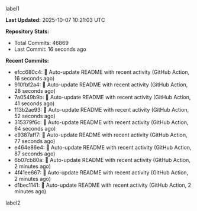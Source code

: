 
label1 
<!-- ACTIVITY_START -->
**Last Updated:** 2025-10-07 10:21:03 UTC

**Repository Stats:**
- Total Commits: 46869
- Last Commit: 16 seconds ago

**Recent Commits:**
- efcc680c4: 🤖 Auto-update README with recent activity (GitHub Action, 16 seconds ago)
- 910fbf2a4: 🤖 Auto-update README with recent activity (GitHub Action, 28 seconds ago)
- 7a0549b9b: 🤖 Auto-update README with recent activity (GitHub Action, 41 seconds ago)
- 113b2ae93: 🤖 Auto-update README with recent activity (GitHub Action, 52 seconds ago)
- 315379f6c: 🤖 Auto-update README with recent activity (GitHub Action, 64 seconds ago)
- e9387aff7: 🤖 Auto-update README with recent activity (GitHub Action, 77 seconds ago)
- e464e86e4: 🤖 Auto-update README with recent activity (GitHub Action, 87 seconds ago)
- 6b07cb80a: 🤖 Auto-update README with recent activity (GitHub Action, 2 minutes ago)
- 4f41ee667: 🤖 Auto-update README with recent activity (GitHub Action, 2 minutes ago)
- d1bec1141: 🤖 Auto-update README with recent activity (GitHub Action, 2 minutes ago)
<!-- ACTIVITY_END -->

label2
